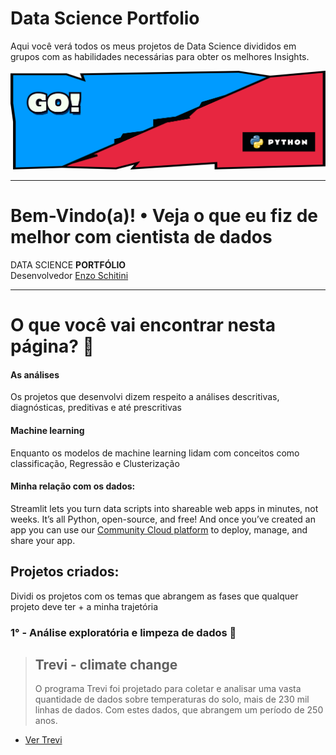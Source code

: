 # Data Science Portfolio
Aqui você verá todos os meus projetos de Data Science divididos em grupos com as habilidades necessárias para obter os melhores Insights.

<img src="https://raw.githubusercontent.com/enzoschitini/Adige/main/image/Group.png" alt="capa">

---

# **Bem-Vindo(a)!** • Veja o que eu fiz de melhor com cientista de dados
DATA SCIENCE **PORTFÓLIO**<br> 
Desenvolvedor [Enzo Schitini](https://www.linkedin.com/in/enzoschitini/)

---

# O que você vai encontrar nesta página? 👋

#### **As análises** 
Os projetos que desenvolvi dizem respeito a análises descritivas, diagnósticas, preditivas e até prescritivas

#### **Machine learning** 
Enquanto os modelos de machine learning lidam com conceitos como classificação, Regressão e Clusterização

#### **Minha relação com os dados:**
Streamlit lets you turn data scripts into shareable web apps in minutes, not weeks. It’s all Python, open-source, and free! And once you’ve created an app you can use our [Community Cloud platform](https://streamlit.io/cloud) to deploy, manage, and share your app.

## Projetos criados:

Dividi os projetos com os temas que abrangem as fases que qualquer projeto deve ter + a minha trajetória

### 1° - Análise exploratória e limpeza de dados 📁


> ## Trevi - climate change
> O programa Trevi foi projetado para coletar e analisar uma vasta quantidade de dados sobre temperaturas do solo, mais de 230 mil linhas de dados. Com estes dados, que abrangem um período de 250 anos.
- [Ver Trevi](https://github.com/enzoschitini/Data-Science-Portfolio)
